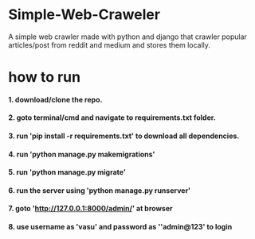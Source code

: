 # Simple-Web-Craweler
A simple web crawler made with python and django that crawler popular articles/post from reddit and medium and stores them locally.


# how to run
#### 1. download/clone the repo.
#### 2. goto terminal/cmd and navigate to requirements.txt folder.
#### 3. run 'pip install -r requirements.txt' to download all dependencies.
#### 4. run 'python manage.py makemigrations'
#### 5. run 'python manage.py migrate'
#### 6. run the server using 'python manage.py runserver'
#### 7. goto 'http://127.0.0.1:8000/admin/' at browser
#### 8. use username as 'vasu' and password as ''admin@123' to login

